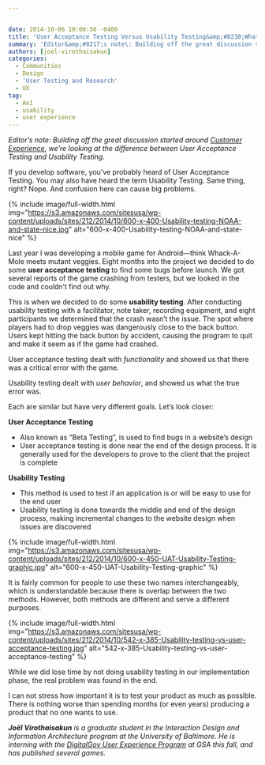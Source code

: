 ```yaml
---


date: 2014-10-06 10:00:50 -0400
title: 'User Acceptance Testing Versus Usability Testing&amp;#8230;What&amp;#8217;s the Dif?'
summary: 'Editor&amp;#8217;s note\: Building off the great discussion started around&nbsp;Customer Experience,&nbsp;we&rsquo;re looking at the difference between User Acceptance Testing and Usability Testing.&nbsp; If you develop software, you&amp;#8217;ve probably heard of User Acceptance Testing. You may also have heard the term Usability Testing. Same thing, right?&nbsp;Nope. And confusion here can cause big problems. '
authors: [joel-virothaisakun]
categories:
  - Communities
  - Design
  - 'User Testing and Research'
  - UX
tag:
  - AoI
  - usability
  - user experience
---
```


_Editor&#8217;s note: Building off the great discussion started around [Customer Experience](https://www.WHATEVER/2014/07/07/user-experience-ux-vs-customer-experience-cx-whats-the-dif/), we’re looking at the difference between User Acceptance Testing and Usability Testing._ 

If you develop software, you&#8217;ve probably heard of User Acceptance Testing. You may also have heard the term Usability Testing. Same thing, right? Nope. And confusion here can cause big problems.


{% include image/full-width.html img="https://s3.amazonaws.com/sitesusa/wp-content/uploads/sites/212/2014/10/600-x-400-Usability-testing-NOAA-and-state-nice.jpg" alt="600-x-400-Usability-testing-NOAA-and-state-nice" %}

Last year I was developing a mobile game for Android—think Whack-A-Mole meets mutant veggies. Eight months into the project we decided to do some **user acceptance testing** to find some bugs before launch. We got several reports of the game crashing from testers, but we looked in the code and couldn&#8217;t find out why.

This is when we decided to do some **usability testing**. After conducting usability testing with a facilitator, note taker, recording equipment, and eight participants we determined that the crash wasn&#8217;t the issue. The spot where players had to drop veggies was dangerously close to the back button. Users kept hitting the back button by accident, causing the program to quit and make it seem as if the game had crashed.

User acceptance testing dealt with _functionality_ and showed us that there was a critical error with the game.

Usability testing dealt with _user behavior_, and showed us what the true error was.

Each are similar but have very different goals. Let’s  look closer:

**User Acceptance Testing**

  * Also known as “Beta Testing”, is used to find bugs in a website’s  design
  * User acceptance testing is done near the end of the design process. It is generally used for the developers to prove to the client that the project is complete

**Usability Testing**

  * This method is used to test if an application is or will be easy to use for the end user
  * Usability testing is done towards the middle and end of the design process, making incremental changes to the website design when issues are discovered


{% include image/full-width.html img="https://s3.amazonaws.com/sitesusa/wp-content/uploads/sites/212/2014/10/600-x-450-UAT-Usability-Testing-graphic.jpg" alt="600-x-450-UAT-Usability-Testing-graphic" %}

It is fairly common for people to use these two names interchangeably, which is understandable because there is overlap between the two methods. However, both methods are different and serve a different purposes.


{% include image/full-width.html img="https://s3.amazonaws.com/sitesusa/wp-content/uploads/sites/212/2014/10/542-x-385-Usability-testing-vs-user-acceptance-testing.jpg" alt="542-x-385-Usability-testing-vs-user-acceptance-testing" %}

While we did lose time by not doing usability testing in our implementation phase, the real problem was found in the end.

I can not stress how important it is to test your product as much as possible. There is nothing worse than spending months (or even years) producing a product that no one wants to use.

_**Joël Virothaisakun** is a graduate student in the Interaction Design and Information Architecture program at the University of Baltimore. He is interning with the [DigitalGov User Experience Program](https://www.WHATEVER/resources/digitalgov-user-experience-program/) at GSA this fall, and has published several games._